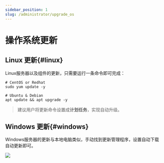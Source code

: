```yaml
---
sidebar_position: 1
slug: /administrator/upgrade_os
---
```


# 操作系统更新

## Linux 更新{#linux}

Linux服务器以及组件的更新，只需要运行一条命令即可完成：  

```
# CentOS or Redhat
sudo yum update -y

# Ubuntu & Debian
apt update && apt upgrade -y
```

> 建议用户将更新命令设置成**计划任务**，实现自动升级。  

## Windows 更新{#windows}

Windows服务器的更新与本地电脑类似，手动找到更新管理程序，设置自动下载自动更新即可。

![](https://libs.websoft9.com/Websoft9/DocsPicture/zh/windows/windows-upgrade-websoft9.png)